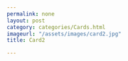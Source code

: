 ```yaml
---
permalink: none
layout: post
category: categories/Cards.html
imageurl: "/assets/images/card2.jpg"
title: Card2

---
```

